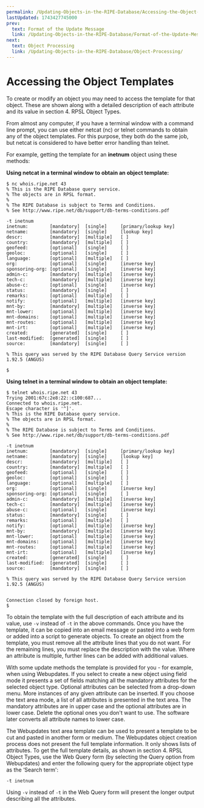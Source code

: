 ```yaml
---
permalink: /Updating-Objects-in-the-RIPE-Database/Accessing-the-Object-Templates
lastUpdated: 1743427745000
prev:
  text: Format of the Update Message
  link: /Updating-Objects-in-the-RIPE-Database/Format-of-the-Update-Message/
next:
  text: Object Processing
  link: /Updating-Objects-in-the-RIPE-Database/Object-Processing/
---
```


# Accessing the Object Templates

To create or modify an object you may need to access the template for that object. These are shown along with a detailed description of each attribute and its value in section 4. RPSL Object Types.

From almost any computer, if you have a terminal window with a command line prompt, you can use either netcat (nc) or telnet commands to obtain any of the object templates. For this purpose, they both do the same job, but netcat is considered to have better error handling than telnet.

For example, getting the template for an **inetnum** object using these methods:

**Using netcat in a terminal window to obtain an object template:**

    $ nc whois.ripe.net 43
    % This is the RIPE Database query service.
    % The objects are in RPSL format.
    %
    % The RIPE Database is subject to Terms and Conditions.
    % See http://www.ripe.net/db/support/db-terms-conditions.pdf

    -t inetnum
    inetnum:        [mandatory]  [single]     [primary/lookup key]
    netname:        [mandatory]  [single]     [lookup key]
    descr:          [mandatory]  [multiple]   [ ]
    country:        [mandatory]  [multiple]   [ ]
    geofeed:        [optional]   [single]     [ ]
    geoloc:         [optional]   [single]     [ ]
    language:       [optional]   [multiple]   [ ]
    org:            [optional]   [single]     [inverse key]
    sponsoring-org: [optional]   [single]     [inverse key]
    admin-c:        [mandatory]  [multiple]   [inverse key]
    tech-c:         [mandatory]  [multiple]   [inverse key]
    abuse-c:        [optional]   [single]     [inverse key]
    status:         [mandatory]  [single]     [ ]
    remarks:        [optional]   [multiple]   [ ]
    notify:         [optional]   [multiple]   [inverse key]
    mnt-by:         [mandatory]  [multiple]   [inverse key]
    mnt-lower:      [optional]   [multiple]   [inverse key]
    mnt-domains:    [optional]   [multiple]   [inverse key]
    mnt-routes:     [optional]   [multiple]   [inverse key]
    mnt-irt:        [optional]   [multiple]   [inverse key]
    created:        [generated]  [single]     [ ]
    last-modified:  [generated]  [single]     [ ]
    source:         [mandatory]  [single]     [ ] 

    % This query was served by the RIPE Database Query Service version 1.92.5 (ANGUS)

    $

**Using telnet in a terminal window to obtain an object template:**

    $ telnet whois.ripe.net 43
    Trying 2001:67c:2e8:22::c100:687...
    Connected to whois.ripe.net.
    Escape character is '^]'.
    % This is the RIPE Database query service.
    % The objects are in RPSL format.
    %
    % The RIPE Database is subject to Terms and Conditions.
    % See http://www.ripe.net/db/support/db-terms-conditions.pdf
    
    -t inetnum
    inetnum:        [mandatory]  [single]     [primary/lookup key] 
    netname:        [mandatory]  [single]     [lookup key]
    descr:          [mandatory]  [multiple]   [ ]
    country:        [mandatory]  [multiple]   [ ]
    geofeed:        [optional]   [single]     [ ]
    geoloc:         [optional]   [single]     [ ]
    language:       [optional]   [multiple]   [ ]
    org:            [optional]   [single]     [inverse key]
    sponsoring-org: [optional]   [single]     [ ]
    admin-c:        [mandatory]  [multiple]   [inverse key]
    tech-c:         [mandatory]  [multiple]   [inverse key]
    abuse-c:        [optional]   [single]     [inverse key]
    status:         [mandatory]  [single]     [ ]
    remarks:        [optional]   [multiple]   [ ]
    notify:         [optional]   [multiple]   [inverse key]
    mnt-by:         [mandatory]  [multiple]   [inverse key]
    mnt-lower:      [optional]   [multiple]   [inverse key]
    mnt-domains:    [optional]   [multiple]   [inverse key]
    mnt-routes:     [optional]   [multiple]   [inverse key]
    mnt-irt:        [optional]   [multiple]   [inverse key]
    created:        [generated]  [single]     [ ]
    last-modified:  [generated]  [single]     [ ]
    source:         [mandatory]  [single]     [ ]

    % This query was served by the RIPE Database Query Service version 1.92.5 (ANGUS)

    
    Connection closed by foreign host.
    $

To obtain the template with the full description of each attribute and its value, use `-v` instead of `-t` in the above commands. Once you have the template, it can be copied into an email message or pasted into a web form or added into a script to generate objects. To create an object from the template, you must remove all the attribute lines that you do not want. For the remaining lines, you must replace the description with the value. Where an attribute is multiple, further lines can be added with additional values.

With some update methods the template is provided for you - for example, when using Webupdates. If you select to create a new object using field mode it presents a set of fields matching all the mandatory attributes for the selected object type. Optional attributes can be selected from a drop-down menu. More instances of any given attribute can be inserted. If you choose the text area mode, a list of all attributes is presented in the text area. The mandatory attributes are in upper case and the optional attributes are in lower case. Delete the optional ones you don't want to use. The software later converts all attribute names to lower case.

The Webupdates text area template can be used to present a template to be cut and pasted in another form or medium. The Webupdates object creation process does not present the full template information. It only shows lists of attributes. To get the full template details, as shown in section 4. RPSL Object Types, use the Web Query form (by selecting the Query option from Webupdates) and enter the following query for the appropriate object type as the ‘Search term':

    -t inetnum

Using `-v` instead of `-t` in the Web Query form will present the longer output describing all the attributes.
